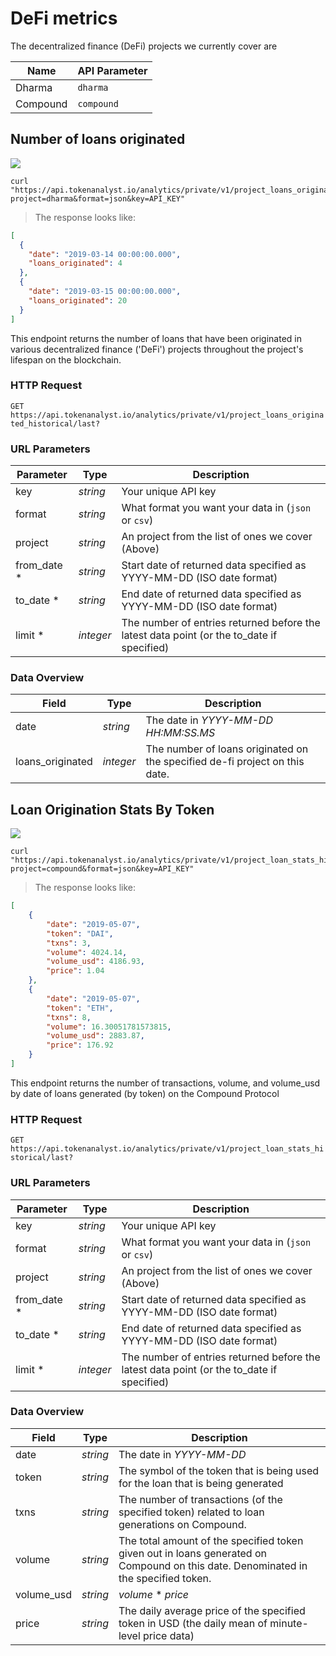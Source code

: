 # DeFi metrics

The decentralized finance (DeFi) projects we currently cover are

| Name     | API Parameter |
| -------- | ------------- |
| Dharma   | `dharma`      |
| Compound | `compound`    |

## Number of loans originated

<img src="https://img.shields.io/badge/Tier-Hobbyist-blue.svg"/>

```shell
curl "https://api.tokenanalyst.io/analytics/private/v1/project_loans_originated_historical/last?project=dharma&format=json&key=API_KEY"
```

> The response looks like:

```json
[
  {
    "date": "2019-03-14 00:00:00.000",
    "loans_originated": 4
  },
  {
    "date": "2019-03-15 00:00:00.000",
    "loans_originated": 20
  }
]
```

This endpoint returns the number of loans that have been originated in various decentralized finance ('DeFi') projects throughout the project's lifespan on the blockchain.

### HTTP Request

`GET https://api.tokenanalyst.io/analytics/private/v1/project_loans_originated_historical/last?`

### URL Parameters

| Parameter | Type     | Description                                         |
| --------- | -------- | --------------------------------------------------- |
| key       | _string_ | Your unique API key                                 |
| format    | _string_ | What format you want your data in (`json` or `csv`) |
| project   | _string_ | An project from the list of ones we cover (Above)   |
| from_date \* | _string_  | Start date of returned data specified as YYYY-MM-DD (ISO date format)                     |
| to_date \*   | _string_  | End date of returned data specified as YYYY-MM-DD (ISO date format)                       |
| limit \*     | _integer_ | The number of entries returned before the latest data point (or the to_date if specified) |


### Data Overview

| Field | Type     | Description                                            |
| --------- | -------- | ------------------------------------------------------ |
| date       | _string_ | The date in _YYYY-MM-DD_  _HH:MM:SS.MS_ |
| loans_originated | _integer_ | The number of loans originated on the specified de-fi project on this date. |



## Loan Origination Stats By Token

<img src="https://img.shields.io/badge/Tier-Hobbyist-blue.svg"/>

```shell
curl "https://api.tokenanalyst.io/analytics/private/v1/project_loan_stats_historical/last?project=compound&format=json&key=API_KEY"
```

> The response looks like:

```json
[
    {
        "date": "2019-05-07",
        "token": "DAI",
        "txns": 3,
        "volume": 4024.14,
        "volume_usd": 4186.93,
        "price": 1.04
    },
    {
        "date": "2019-05-07",
        "token": "ETH",
        "txns": 8,
        "volume": 16.30051781573815,
        "volume_usd": 2883.87,
        "price": 176.92
    }
]
```

This endpoint returns the number of transactions, volume, and volume_usd by date of loans generated (by token) on the Compound Protocol

### HTTP Request

`GET https://api.tokenanalyst.io/analytics/private/v1/project_loan_stats_historical/last?`

### URL Parameters

| Parameter | Type     | Description                                         |
| --------- | -------- | --------------------------------------------------- |
| key       | _string_ | Your unique API key                                 |
| format    | _string_ | What format you want your data in (`json` or `csv`) |
| project   | _string_ | An project from the list of ones we cover (Above)   |
| from_date \* | _string_  | Start date of returned data specified as YYYY-MM-DD (ISO date format)                     |
| to_date \*   | _string_  | End date of returned data specified as YYYY-MM-DD (ISO date format)                       |
| limit \*     | _integer_ | The number of entries returned before the latest data point (or the to_date if specified) |


### Data Overview

| Field | Type     | Description                                            |
| --------- | -------- | ------------------------------------------------------ |
| date       | _string_ | The date in _YYYY-MM-DD_ |
| token | _string_ | The symbol of the token that is being used for the loan that is being generated |
| txns | _string_ | The number of transactions (of the specified token) related to loan generations on Compound. |
| volume | _string_ | The total amount of the specified token given out in loans generated on Compound on this date. Denominated in the specified token. |
| volume_usd | _string_ | _volume_ * _price_  |
| price | _string_ | The daily average price of the specified token in USD (the daily mean of minute-level price data) |
